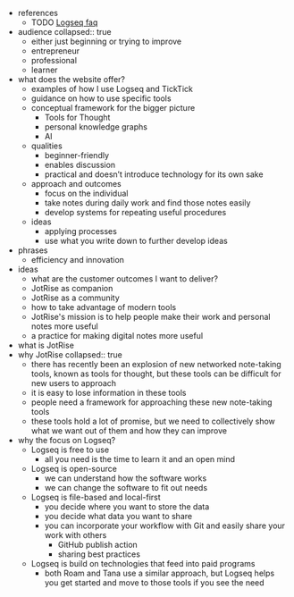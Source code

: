 - references
	- TODO [Logseq faq](https://docs.logseq.com/#/page/faq)
- audience
  collapsed:: true
	- either just beginning or trying to improve
	- entrepreneur
	- professional
	- learner
- what does the website offer?
	- examples of how I use Logseq and TickTick
	- guidance on how to use specific tools
	- conceptual framework for the bigger picture
		- Tools for Thought
		- personal knowledge graphs
		- AI
	- qualities
		- beginner-friendly
		- enables discussion
		- practical and doesn’t introduce technology for its own sake
	- approach and outcomes
		- focus on the individual
		- take notes during daily work and find those notes easily
		- develop systems for repeating useful procedures
	- ideas
		- applying processes
		- use what you write down to further develop ideas
- phrases
	- efficiency and innovation
- ideas
	- what are the customer outcomes I want to deliver?
	- JotRise as companion
	- JotRise as a community
	- how to take advantage of modern tools
	- JotRise's mission is to help people make their work and personal notes more useful
	- a practice for making digital notes more useful
- what is JotRise
- why JotRise
  collapsed:: true
	- there has recently been an explosion of new networked note-taking tools, known as tools for thought, but these tools can be difficult for new users to approach
	- it is easy to lose information in these tools
	- people need a framework for approaching these new note-taking tools
	- these tools hold a lot of promise, but we need to collectively show what we want out of them and how they can improve
- why the focus on Logseq?
	- Logseq is free to use
		- all you need is the time to learn it and an open mind
	- Logseq is open-source
		- we can understand how the software works
		- we can change the software to fit out needs
	- Logseq is file-based and local-first
		- you decide where you want to store the data
		- you decide what data you want to share
		- you can incorporate your workflow with Git and easily share your work with others
			- GitHub publish action
			- sharing best practices
	- Logseq is build on technologies that feed into paid programs
		- both Roam and Tana use a similar approach, but Logseq helps you get started and move to those tools if you see the need